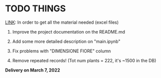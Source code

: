 # TODO THINGS

[LINK](http://csu.unipv.it/lucidi-e-fonti-aggiuntive-copy-copy/): In order to get all the material needed (excel files)

1. Improve the project documentation on the README.md
1. Add some more detailed description on "main.ipynb"
1. Fix problems with "DIMENSIONE FIORE" column

2. Remove repeated records! (Tot num plants = 222, it's ~1500 in the DB)


<strong>Delivery on March 7, 2022</strong>